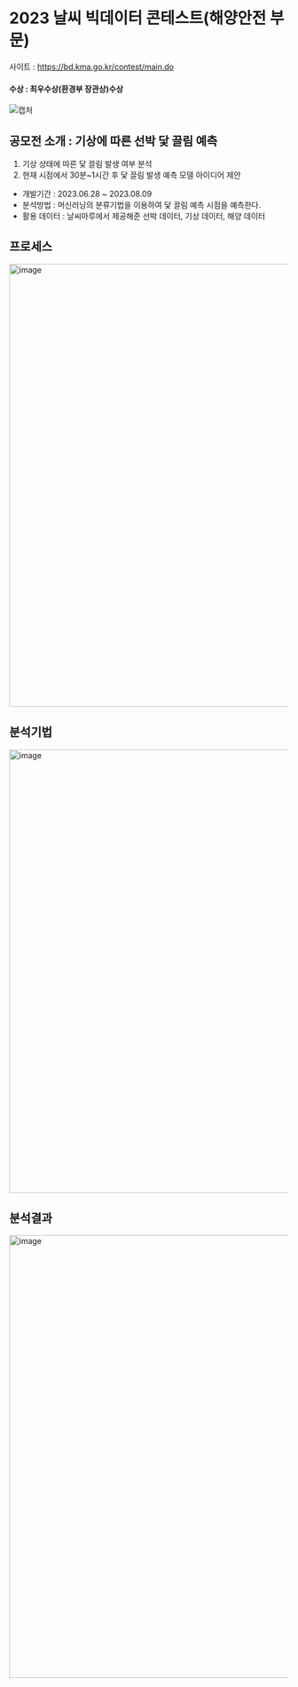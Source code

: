 # 2023 날씨 빅데이터 콘테스트(해양안전 부문)
사이트 : <https://bd.kma.go.kr/contest/main.do>
#### 수상 : 최우수상(환경부 장관상)수상
![캡처](https://github.com/dmswneunju/climate_project/assets/109281949/85ff1c4e-131a-4a26-8c61-63c524583169)  
## 공모전 소개 : 기상에 따른 선박 닻 끌림 예측
1. 기상 상태에 따른 닻 끌림 발생 여부 분석
2. 현재 시점에서 30분~1시간 후 닻 끌림 발생 예측 모델 아이디어 제안
- 개발기간 : 2023.06.28 ~ 2023.08.09
- 분석방법 : 머신러닝의 분류기법을 이용하여 닻 끌림 예측 시점을 예측한다.
- 활용 데이터 : 날씨마루에서 제공해준 선박 데이터, 기상 데이터, 해양 데이터

## 프로세스
<img width="798" alt="image" src="https://github.com/user-attachments/assets/d95be7a3-10c9-4cb7-87ad-533fcbe5fd52">

## 분석기법
<img width="799" alt="image" src="https://github.com/user-attachments/assets/0a9f29e2-9b6a-4d01-bc06-d99a3bc1b5fe">

## 분석결과
<img width="798" alt="image" src="https://github.com/user-attachments/assets/5cb2b903-b23c-4e77-a05b-8ee47004c302">

